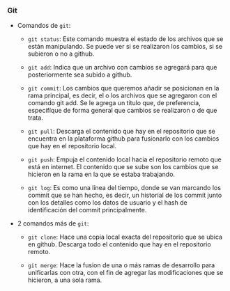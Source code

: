 ### Git

* Comandos de `git`:

  * `git status`:
      Este comando muestra el estado de los archivos que se están manipulando.
      Se puede ver si se realizaron los cambios, si se subieron o no a github.

  * `git add`:
      Indica que un archivo con cambios se agregará para que posteriormente sea subido a github.

  * `git commit`:
      Los cambios que queremos añadir se posicionan en la rama principal, es decir, el o los archivos que se agregaron con el comando git add.
      Se le agrega un título que, de preferencia, especifíque de forma general que cambios se realizaron o de que trata.

  * `git pull`:
      Descarga el contenido que hay en el repositorio que se encuentra en la plataforma github para fusionarlo con los cambios que hay en el repositorio local.

  * `git push`:
      Empuja el contenido local hacia el repositorio remoto que está en internet. El contenido que se sube son los cambios que se hicieron en la rama en la que se estaba trabajando.

  * `git log`:
      Es como una línea del tiempo, donde se van marcando los commit que se han hecho, es decir, un historial de los commit junto con los detalles como los datos de usuario y el hash de identificación del commit principalmente.


* 2 comandos más de `git`:

  * `git clone`:
      Hace una copia local exacta del repositorio que se ubica en github. Descarga todo el contenido que hay en el repositorio remoto.

  * `git merge`:
      Hace la fusion de una o más ramas de desarrollo para unificarlas con otra, con el fin de agregar las modificaciones que se hicieron, a una sola rama.
